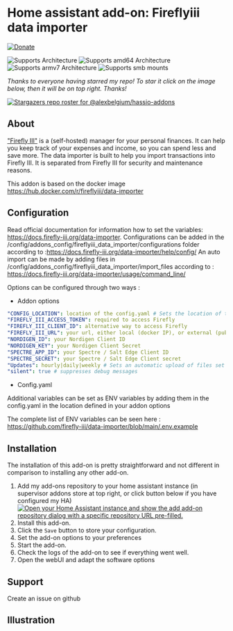 # Home assistant add-on: Fireflyiii data importer

[![Donate][donation-badge]](https://www.buymeacoffee.com/alexbelgium)

[donation-badge]: https://img.shields.io/badge/Buy%20me%20a%20coffee-%23d32f2f?logo=buy-me-a-coffee&style=flat&logoColor=white

![Supports
 Architecture][aarch64-shield] ![Supports amd64 Architecture][amd64-shield] ![Supports armv7 Architecture][armv7-shield]
![Supports smb mounts][smb-shield]

_Thanks to everyone having starred my repo! To star it click on the image below, then it will be on top right. Thanks!_

[![Stargazers repo roster for @alexbelgium/hassio-addons](https://reporoster.com/stars/alexbelgium/hassio-addons)](https://github.com/alexbelgium/hassio-addons/stargazers)

## About

["Firefly III"](https://www.firefly-iii.org) is a (self-hosted) manager for your personal finances. It can help you keep track of your expenses and income, so you can spend less and save more. The data importer is built to help you import transactions into Firefly III. It is separated from Firefly III for security and maintenance reasons.

This addon is based on the docker image https://hub.docker.com/r/fireflyiii/data-importer

## Configuration

Read official documentation for information how to set the variables: https://docs.firefly-iii.org/data-importer.
Configurations can be added in the /config/addons_config/fireflyiii_data_importer/configurations folder according to :https://docs.firefly-iii.org/data-importer/help/config/
An auto import can be made by adding files in /config/addons_config/fireflyiii_data_importer/import_files according to : https://docs.firefly-iii.org/data-importer/usage/command_line/

Options can be configured through two ways :

- Addon options

```yaml
"CONFIG_LOCATION": location of the config.yaml # Sets the location of the config.yaml (see below)
"FIREFLY_III_ACCESS_TOKEN": required to access Firefly
"FIREFLY_III_CLIENT_ID": alternative way to access Firefly
"FIREFLY_III_URL": your url, either local (docker IP), or external (public IP)
"NORDIGEN_ID": your Nordigen Client ID
"NORDIGEN_KEY": your Nordigen Client Secret
"SPECTRE_APP_ID": your Spectre / Salt Edge Client ID
"SPECTRE_SECRET": your Spectre / Salt Edge Client secret
"Updates": hourly|daily|weekly # Sets an automatic upload of files set in /config/addons_config/fireflyiii_data_importer/import_files
"silent": true # suppresses debug messages
```

- Config.yaml

Additional variables can be set as ENV variables by adding them in the config.yaml in the location defined in your addon options

The complete list of ENV variables can be seen here : https://github.com/firefly-iii/data-importer/blob/main/.env.example

## Installation

The installation of this add-on is pretty straightforward and not different in comparison to installing any other add-on.

1. Add my add-ons repository to your home assistant instance (in supervisor addons store at top right, or click button below if you have configured my HA)
   [![Open your Home Assistant instance and show the add add-on repository dialog with a specific repository URL pre-filled.](https://my.home-assistant.io/badges/supervisor_add_addon_repository.svg)](https://my.home-assistant.io/redirect/supervisor_add_addon_repository/?repository_url=https%3A%2F%2Fgithub.com%2Falexbelgium%2Fhassio-addons)
1. Install this add-on.
1. Click the `Save` button to store your configuration.
1. Set the add-on options to your preferences
1. Start the add-on.
1. Check the logs of the add-on to see if everything went well.
1. Open the webUI and adapt the software options

## Support

Create an issue on github

## Illustration

[repository]: https://github.com/alexbelgium/hassio-addons
[smb-shield]: https://img.shields.io/badge/smb-yes-green.svg
[aarch64-shield]: https://img.shields.io/badge/aarch64-yes-green.svg
[amd64-shield]: https://img.shields.io/badge/amd64-yes-green.svg
[armv7-shield]: https://img.shields.io/badge/armv7-yes-green.svg
